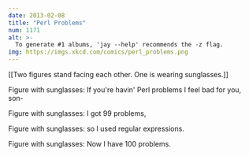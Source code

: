 ```yaml
---
date: 2013-02-08
title: "Perl Problems"
num: 1171
alt: >-
  To generate #1 albums, 'jay --help' recommends the -z flag.
img: https://imgs.xkcd.com/comics/perl_problems.png
---
```

[[Two figures stand facing each other. One is wearing sunglasses.]]

Figure with sunglasses: If you're havin' Perl problems I feel bad for you, son-

Figure with sunglasses: I got 99 problems, 

Figure with sunglasses: so I used regular expressions. 

Figure with sunglasses: Now I have 100 problems. 

